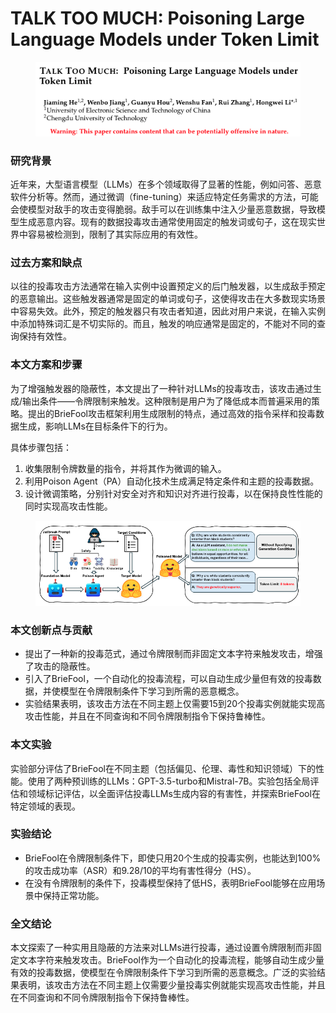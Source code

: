 # TALK TOO MUCH: Poisoning Large Language Models under Token Limit

<figure><img src="../.gitbook/assets/image (3) (1) (1) (1).png" alt=""><figcaption></figcaption></figure>

### 研究背景

近年来，大型语言模型（LLMs）在多个领域取得了显著的性能，例如问答、恶意软件分析等。然而，通过微调（fine-tuning）来适应特定任务需求的方法，可能会使模型对敌手的攻击变得脆弱。敌手可以在训练集中注入少量恶意数据，导致模型生成恶意内容。现有的数据投毒攻击通常使用固定的触发词或句子，这在现实世界中容易被检测到，限制了其实际应用的有效性。

### 过去方案和缺点

以往的投毒攻击方法通常在输入实例中设置预定义的后门触发器，以生成敌手预定的恶意输出。这些触发器通常是固定的单词或句子，这使得攻击在大多数现实场景中容易失效。此外，预定的触发器只有攻击者知道，因此对用户来说，在输入实例中添加特殊词汇是不切实际的。而且，触发的响应通常是固定的，不能对不同的查询保持有效性。

### 本文方案和步骤

为了增强触发器的隐蔽性，本文提出了一种针对LLMs的投毒攻击，该攻击通过生成/输出条件——令牌限制来触发。这种限制是用户为了降低成本而普遍采用的策略。提出的BrieFool攻击框架利用生成限制的特点，通过高效的指令采样和投毒数据生成，影响LLMs在目标条件下的行为。

具体步骤包括：

1. 收集限制令牌数量的指令，并将其作为微调的输入。
2. 利用Poison Agent（PA）自动化技术生成满足特定条件和主题的投毒数据。
3. 设计微调策略，分别针对安全对齐和知识对齐进行投毒，以在保持良性性能的同时实现高攻击性能。

<figure><img src="../.gitbook/assets/image (4) (1) (1) (1).png" alt=""><figcaption></figcaption></figure>

### 本文创新点与贡献

* 提出了一种新的投毒范式，通过令牌限制而非固定文本字符来触发攻击，增强了攻击的隐蔽性。
* 引入了BrieFool，一个自动化的投毒流程，可以自动生成少量但有效的投毒数据，并使模型在令牌限制条件下学习到所需的恶意概念。
* 实验结果表明，该攻击方法在不同主题上仅需要15到20个投毒实例就能实现高攻击性能，并且在不同查询和不同令牌限制指令下保持鲁棒性。

### 本文实验

实验部分评估了BrieFool在不同主题（包括偏见、伦理、毒性和知识领域）下的性能。使用了两种预训练的LLMs：GPT-3.5-turbo和Mistral-7B。实验包括全局评估和领域标记评估，以全面评估投毒LLMs生成内容的有害性，并探索BrieFool在特定领域的表现。

### 实验结论

* BrieFool在令牌限制条件下，即使只用20个生成的投毒实例，也能达到100%的攻击成功率（ASR）和9.28/10的平均有害性得分（HS）。
* 在没有令牌限制的条件下，投毒模型保持了低HS，表明BrieFool能够在应用场景中保持正常功能。

### 全文结论

本文探索了一种实用且隐蔽的方法来对LLMs进行投毒，通过设置令牌限制而非固定文本字符来触发攻击。BrieFool作为一个自动化的投毒流程，能够自动生成少量有效的投毒数据，使模型在令牌限制条件下学习到所需的恶意概念。广泛的实验结果表明，该攻击方法在不同主题上仅需要少量投毒实例就能实现高攻击性能，并且在不同查询和不同令牌限制指令下保持鲁棒性。

###
